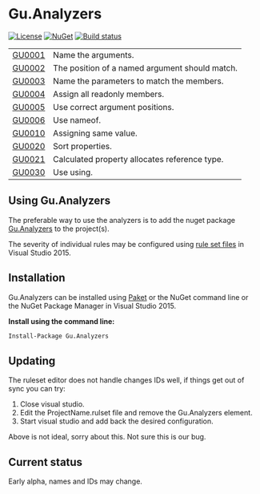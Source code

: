 # Gu.Analyzers

[![License](https://img.shields.io/badge/license-MIT-blue.svg)](LICENSE)
[![NuGet](https://img.shields.io/nuget/v/Gu.Analyzers.svg)](https://www.nuget.org/packages/Gu.Analyzers/)
[![Build status](https://ci.appveyor.com/api/projects/status/wep65e928gyytgvv/branch/master?svg=true)](https://ci.appveyor.com/project/JohanLarsson/gu-analyzers/branch/master)

<!-- start generated table -->
<table>
<tr>
  <td><a href="https://github.com/JohanLarsson/Gu.Analyzers/blob/master/documentation/GU0001.md">GU0001</a></td>
  <td>Name the arguments.</td>
</tr>
<tr>
  <td><a href="https://github.com/JohanLarsson/Gu.Analyzers/blob/master/documentation/GU0002.md">GU0002</a></td>
  <td>The position of a named argument should match.</td>
</tr>
<tr>
  <td><a href="https://github.com/JohanLarsson/Gu.Analyzers/blob/master/documentation/GU0003.md">GU0003</a></td>
  <td>Name the parameters to match the members.</td>
</tr>
<tr>
  <td><a href="https://github.com/JohanLarsson/Gu.Analyzers/blob/master/documentation/GU0004.md">GU0004</a></td>
  <td>Assign all readonly members.</td>
</tr>
<tr>
  <td><a href="https://github.com/JohanLarsson/Gu.Analyzers/blob/master/documentation/GU0005.md">GU0005</a></td>
  <td>Use correct argument positions.</td>
</tr>
<tr>
  <td><a href="https://github.com/JohanLarsson/Gu.Analyzers/blob/master/documentation/GU0006.md">GU0006</a></td>
  <td>Use nameof.</td>
</tr>
<tr>
  <td><a href="https://github.com/JohanLarsson/Gu.Analyzers/blob/master/documentation/GU0010.md">GU0010</a></td>
  <td>Assigning same value.</td>
</tr>
<tr>
  <td><a href="https://github.com/JohanLarsson/Gu.Analyzers/blob/master/documentation/GU0020.md">GU0020</a></td>
  <td>Sort properties.</td>
</tr>
<tr>
  <td><a href="https://github.com/JohanLarsson/Gu.Analyzers/blob/master/documentation/GU0021.md">GU0021</a></td>
  <td>Calculated property allocates reference type.</td>
</tr>
<tr>
  <td><a href="https://github.com/JohanLarsson/Gu.Analyzers/blob/master/documentation/GU0030.md">GU0030</a></td>
  <td>Use using.</td>
</tr>
<table>
<!-- end generated table -->

## Using Gu.Analyzers

The preferable way to use the analyzers is to add the nuget package [Gu.Analyzers](https://www.nuget.org/packages/Gu.Analyzers/)
to the project(s).

The severity of individual rules may be configured using [rule set files](https://msdn.microsoft.com/en-us/library/dd264996.aspx)
in Visual Studio 2015.

## Installation

Gu.Analyzers can be installed using [Paket](https://fsprojects.github.io/Paket/) or the NuGet command line or the NuGet Package Manager in Visual Studio 2015.


**Install using the command line:**
```bash
Install-Package Gu.Analyzers
```

## Updating

The ruleset editor does not handle changes IDs well, if things get out of sync you can try:

1) Close visual studio.
2) Edit the ProjectName.rulset file and remove the Gu.Analyzers element.
3) Start visual studio and add back the desired configuration.

Above is not ideal, sorry about this. Not sure this is our bug.


## Current status

Early alpha, names and IDs may change.
